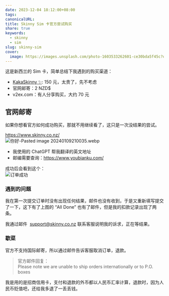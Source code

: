 ```yaml
---  
date: 2023-12-04 18:12:00+08:00  
tags:   
canonicalURL:   
title: Skinny Sim 卡官方尝试购买  
share: true  
keywords:  
  - skinny  
  - sim  
slug: skinny-sim  
cover:  
  image: https://images.unsplash.com/photo-1603533262601-ce30bda5f45c?q=80&w=2070&auto=format&fit=crop&ixlib=rb-4.0.3&ixid=M3wxMjA3fDB8MHxwaG90by1wYWdlfHx8fGVufDB8fHx8fA%3D%3D  
---  
```

  
这是新西兰的 Sim 卡，简单总结下我遇到的购买渠道：  
  
- [KakaSkinny ✨](https://kakaskinny.com/): 150 元，太贵了，先不考虑  
- 官网邮寄：2 NZD$  
- v2ex.com：有人分享购买，大约 70 元  
  
## 官网邮寄  
如果你想看官方如何成功购买，那就不用继续看了，这只是一次没结果的尝试。  
  
https://www.skinny.co.nz/  
![你好-Pasted image 20240109210035.webp](/images/%E4%BD%A0%E5%A5%BD-Pasted%20image%2020240109210035.webp)  
  
- 我使用的 ChatGPT 帮我翻译的英文地址  
- 邮编需要查询：https://www.youbianku.com/  
  
成功后会看到这个：  
![订单成功](/images/a8fd3d2347aa2c925146c79d603fdb27.png)  
  
### 遇到的问题  
我在第一次提交订单时没有出现任何结果，邮件也没有收到，于是又重新填写提交了一下，这下有了上图的 “All Done” 也有了邮件，但是我的扣款记录出现了两条。  
  
我通过邮件  [support@skinny.co.nz](mailto:support@skinny.co.nz) 联系客服说明我的诉求，正在等结果。  
  
### 歇菜  
官方不支持国际邮寄，所以通过邮件告诉客服取消订单，退款。  
> 官方邮件回复：  
> Please note we are unable to ship orders internationally or to P.O. boxes  
  
我是用的是招商信用卡，支付和退款的外币都以人民币汇率计算，退款时，因为人民币贬值吧，还给我多退了一丢丢钱。